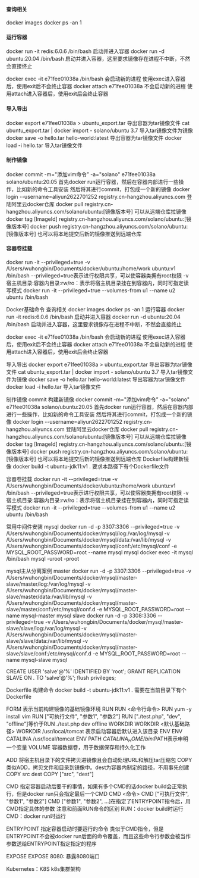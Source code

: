 
#### 查询相关

docker images
docker ps -an 1


#### 运行容器
docker run -it redis:6.0.6 /bin/bash
启动并进入容器
docker run -d ubuntu:20.04 /bin/bash
启动并进入容器，这里要求镜像存在进程不中断，不然会直接终止

docker exec -it e71fee01038a /bin/bash
会启动新的进程
使用exec进入容器后，使用exit后不会终止容器
docker attach e71fee01038a
不会启动新的进程
使用attach进入容器后，使用exit后会终止容器

#### 导入导出
docker export e71fee01038a > ubuntu_export.tar
导出容器为tar镜像文件
cat ubuntu_export.tar | docker import - solano/ubuntu 3.7
导入tar镜像文件为镜像
docker save -o hello.tar hello-world:latest
导出容器为tar镜像文件
docker load -i hello.tar
导入tar镜像文件

#### 制作镜像
docker commit -m="添加vim命令” -a="solano"  e71fee01038a solano/ubuntu:20.05
首先docker run运行容器，然后在容器内部进行一些操作，比如新的命令工具安装
然后将其进行commit，打包成一个新的镜像
docker login --username=aliyun2622701252 registry.cn-hangzhou.aliyuncs.com
登陆阿里云docker仓库
docker pull registry.cn-hangzhou.aliyuncs.com/solano/ubuntu:[镜像版本号]
可以从远端仓库拉镜像
docker tag [ImageId] registry.cn-hangzhou.aliyuncs.com/solano/ubuntu:[镜像版本号]
docker push registry.cn-hangzhou.aliyuncs.com/solano/ubuntu:[镜像版本号]
也可以将本地提交后新的镜像推送到远端仓库

#### 容器卷挂载
docker run -it --privileged=true -v /Users/wuhongbin/Documents/docker/ubuntu:/home/work ubuntu:v1 /bin/bash
--privileged=true表示进行权限共享，可以使容器类拥有root权限
-v 宿主机目录:容器内目录:rw/ro：表示将宿主机目录挂在到容器内，同时可指定读写模式
docker run -it --privileged=true --volumes-from u1 --name u2 ubuntu /bin/bash


Docker基础命令
查询相关
docker images
docker ps -an 1
运行容器
docker run -it redis:6.0.6 /bin/bash
启动并进入容器
docker run -d ubuntu:20.04 /bin/bash
启动并进入容器，这里要求镜像存在进程不中断，不然会直接终止

docker exec -it e71fee01038a /bin/bash
会启动新的进程
使用exec进入容器后，使用exit后不会终止容器
docker attach e71fee01038a
不会启动新的进程
使用attach进入容器后，使用exit后会终止容器

导入导出
docker export e71fee01038a > ubuntu_export.tar
导出容器为tar镜像文件
cat ubuntu_export.tar | docker import - solano/ubuntu 3.7
导入tar镜像文件为镜像
docker save -o hello.tar hello-world:latest
导出容器为tar镜像文件
docker load -i hello.tar
导入tar镜像文件

制作镜像
commit 构建新镜像
docker commit -m="添加vim命令” -a="solano"  e71fee01038a solano/ubuntu:20.05
首先docker run运行容器，然后在容器内部进行一些操作，比如新的命令工具安装
然后将其进行commit，打包成一个新的镜像
docker login --username=aliyun2622701252 registry.cn-hangzhou.aliyuncs.com
登陆阿里云docker仓库
docker pull registry.cn-hangzhou.aliyuncs.com/solano/ubuntu:[镜像版本号]
可以从远端仓库拉镜像
docker tag [ImageId] registry.cn-hangzhou.aliyuncs.com/solano/ubuntu:[镜像版本号]
docker push registry.cn-hangzhou.aliyuncs.com/solano/ubuntu:[镜像版本号]
也可以将本地提交后新的镜像推送到远端仓库
Dockerfile构建新镜像
docker build -t ubuntu-jdk11:v1 .
要求本路径下有个Dockerfile文件

容器卷挂载
docker run -it --privileged=true -v /Users/wuhongbin/Documents/docker/ubuntu:/home/work ubuntu:v1 /bin/bash
--privileged=true表示进行权限共享，可以使容器类拥有root权限
-v 宿主机目录:容器内目录:rw/ro：表示将宿主机目录挂在到容器内，同时可指定读写模式
docker run -it --privileged=true --volumes-from u1 --name u2 ubuntu /bin/bash


常用中间件安装
mysql
docker run -d -p 3307:3306 --privileged=true -v /Users/wuhongbin/Documents/docker/mysql/log:/var/log/mysql -v /Users/wuhongbin/Documents/docker/mysql/data:/var/lib/mysql -v /Users/wuhongbin/Documents/docker/mysql/conf:/etc/mysql/conf -e MYSQL_ROOT_PASSWORD=root --name mysql mysql
docker exec -it mysql /bin/bash
mysql -uroot -proot

mysql主从分离案例
master
docker run -d -p 3307:3306 --privileged=true -v /Users/wuhongbin/Documents/docker/mysql/master-slave/master/log:/var/log/mysql -v /Users/wuhongbin/Documents/docker/mysql/master-slave/master/data:/var/lib/mysql -v /Users/wuhongbin/Documents/docker/mysql/master-slave/master/conf:/etc/mysql/conf.d -e MYSQL_ROOT_PASSWORD=root --name mysql-master mysql
slave
docker run -d -p 3308:3306 --privileged=true -v /Users/wuhongbin/Documents/docker/mysql/master-slave/slave/log:/var/log/mysql -v /Users/wuhongbin/Documents/docker/mysql/master-slave/slave/data:/var/lib/mysql -v /Users/wuhongbin/Documents/docker/mysql/master-slave/slave/conf:/etc/mysql/conf.d -e MYSQL_ROOT_PASSWORD=root --name mysql-slave mysql


CREATE USER 'salve'@'%' IDENTIFIED BY 'root';
GRANT REPLICATION SLAVE ON *.* TO 'salve'@'%';
flush privileges;

Dockerfile
构建命令
docker build -t ubuntu-jdk11:v1 .
需要在当前目录下有个Dockerfile

FORM
表示当前构建镜像的基础镜像环境
RUN
RUN <命令行命令>
RUN yum -y install vim
RUN ["可执行文件", "参数1", "参数2"]
RUN ["./test.php", "dev", "offline"]等价于RUN ./test.php dev offline
WORKDIR
WORKDIR <默认基础路径>
WORKDIR /usr/local/tomcat 表示启动容器后默认进入该目录
ENV
ENV CATALINA /usr/local/tomcat
ENV PATH $CATALINA_HOME/bin:$PATH表示申明一个变量
VOLUME
容器数据卷，用于数据保存和持久化工作

ADD
将宿主机目录下的文件拷贝进镜像且会自动处理URL和解压tar压缩包
COPY
类似ADD，拷贝文件和目录到镜像中。dest为容器内制定的路径，不用事先创建
COPY src dest
COPY ["src", "dest"]

CMD
指定容器启动后要干的事情，如果有多个CMD的话docker build会正常执行，但是docker run只会指定最后一个CMD
CMD <命令>
CMD ["可执行文件", "参数1", "参数2"]
CMD ["参数1", "参数2", …]在指定了ENTRYPOINT指令后，用CMD指定具体的参数
注意和前面RUN命令的区别
RUN：docker build时运行
CMD：docker run时运行

ENTRYPOINT
指定容器启动时要运行的命令
类似于CMD指令，但是ENTRYPOINT不会被docker run后面的命令覆盖，而且这些命令行参数会被当作参数送给ENTRYPOINT指定指定的程序

EXPOSE
EXPOSE 8080: 暴露8080端口


Kubernetes：K8S
k8s集群架构
